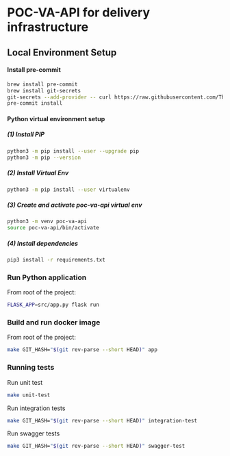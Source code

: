 # POC-VA-API for delivery infrastructure

## Local Environment Setup
#### Install pre-commit
```sh
brew install pre-commit
brew install git-secrets
git-secrets --add-provider -- curl https://raw.githubusercontent.com/ThoughtWorks-DPS/poc-resources/main/git-secrets-pattern.txt
pre-commit install
```

#### Python virtual environment setup
##### (1) Install PIP
```sh 
python3 -m pip install --user --upgrade pip
python3 -m pip --version
```
##### (2) Install Virtual Env
```sh
python3 -m pip install --user virtualenv
``` 
##### (3) Create and activate poc-va-api virtual env
```sh
python3 -m venv poc-va-api
source poc-va-api/bin/activate
``` 
##### (4) Install dependencies
```sh
pip3 install -r requirements.txt
``` 

### Run Python application
From root of the project:
```sh
FLASK_APP=src/app.py flask run
```

### Build and run docker image
From root of the project:
```sh
make GIT_HASH="$(git rev-parse --short HEAD)" app
```

### Running tests
Run unit test
```sh
make unit-test
```
Run integration tests
```sh
make GIT_HASH="$(git rev-parse --short HEAD)" integration-test
```
Run swagger tests
```sh
make GIT_HASH="$(git rev-parse --short HEAD)" swagger-test
```



